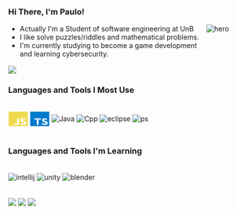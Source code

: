 ### Hi There, I'm Paulo!
  <img align="right" alt="hero" height="100" width="100" src="https://i.pinimg.com/originals/75/33/ef/7533efc41868dd51bfd202bd4eb83826.gif" />
  
  - Actually I'm a Student of software engineering at UnB
  - I like solve puzzles/riddles and mathematical problems.
  - I'm currently studying to become a game development and learning cybersecurity.
  
  <!--- 
  
    This personalizate profile was maked folloging the instructions of Rafaella Ballerini (https://www.youtube.com/watch?v=TsaLQAetPLU) and using thins github stats (https://github.com/anuraghazra/github-readme-stats/blob/master/readme.md#deploy-on-your-own-vercel-instance)

  !--->


<picture align="center">
<source srcset="https://github-readme-stats.vercel.app/api/top-langs/?username=Nanashii76&hide_progress=true" />
<img align="center" src="https://github-readme-stats.vercel.app/api?username=Nanashii76&show_icons=true" />
</picture>


<h3> Languages and Tools I Most Use </h3>
<div style="display: inline_block"><br>
  <img align="center" alt="Js" height="30" width="40" src="https://raw.githubusercontent.com/devicons/devicon/master/icons/javascript/javascript-plain.svg">
  <img align="center" alt="Ts" height="30" width="40" src="https://raw.githubusercontent.com/devicons/devicon/master/icons/typescript/typescript-plain.svg">
  <img align="center" alt="Java" height="30" width="40" src="https://cdn-icons-png.flaticon.com/512/226/226777.png">
  <img align="center" alt="Cpp" height="30" width="30" src="https://cdn-icons-png.flaticon.com/512/6132/6132222.png">
  <img align="center" alt="eclipse" height="30" width="30" src="https://www.nicepng.com/png/full/264-2648074_eclipse-logo-png-transparent-eclipse-ide.png">
  <img align="center" alt="ps" height="30" width="30" src="https://logodownload.org/wp-content/uploads/2019/10/adobe-photoshop-logo-0.png">
</div>
<br>
<h3> Languages and Tools I'm Learning </h3>
<div style="display: inline_block"><br>
  <img align="center" alt="intellij" height="40" width="40" src="https://upload.wikimedia.org/wikipedia/commons/thumb/9/9c/IntelliJ_IDEA_Icon.svg/1200px-IntelliJ_IDEA_Icon.svg.png">
  <img align="center" alt="unity" height="40" width="40" src="https://companieslogo.com/img/orig/U-ea48bc1d.png?t=1634728034">
  <img align="center" alt="blender" height="30" width="40" src="https://upload.wikimedia.org/wikipedia/commons/thumb/0/0c/Blender_logo_no_text.svg/939px-Blender_logo_no_text.svg.png">
</div>
<br>
<br>
<div> 
 <a href="#Nanashi#5991" target="_blank"><img src="https://img.shields.io/badge/Discord-7289DA?style=for-the-badge&logo=discord&logoColor=white" target="_blank"></a> 
  <a href = "mailto:pauloamino76@gmail.com"><img src="https://img.shields.io/badge/-Gmail-%23333?style=for-the-badge&logo=gmail&logoColor=white" target="_blank"></a>
  <a href="https://www.linkedin.com/in/paulo-henrique-lamounier-244a90200/" target="_blank"><img src="https://img.shields.io/badge/-LinkedIn-%230077B5?style=for-the-badge&logo=linkedin&logoColor=white" target="_blank"></a> 
</div>

